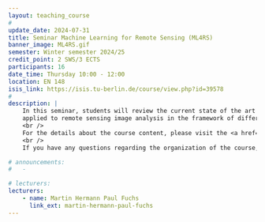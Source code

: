 ```yaml
---
layout: teaching_course
#
update_date: 2024-07-31
title: Seminar Machine Learning for Remote Sensing (ML4RS)
banner_image: ML4RS.gif
semester: Winter semester 2024/25
credit_point: 2 SWS/3 ECTS
participants: 16
date_time: Thursday 10:00 - 12:00
location: EN 148
isis_link: https://isis.tu-berlin.de/course/view.php?id=39578
#
description: |
    In this seminar, students will review the current state of the art in the field of machine learning
    applied to remote sensing image analysis in the framework of different Earth observation applications.
    <br />
    For the details about the course content, please visit the <a href="https://moseskonto.tu-berlin.de/moses/modultransfersystem/bolognamodule/beschreibung/anzeigen.html?nummer=40928&version=2&sprache=2" target="_blank">Moses</a> page.
    <br />
    If you have any questions regarding the organization of the course, do not hesitate to contact us at: <a href="mailto:sekr@rsim.tu-berlin.de">sekr@rsim.tu-berlin.de</a>.

# announcements:
#   -

# lecturers:
lecturers:
    - name: Martin Hermann Paul Fuchs
      link_ext: martin-hermann-paul-fuchs
---
```

